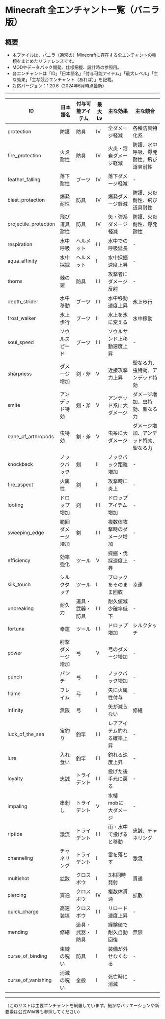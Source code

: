 # Minecraft 全エンチャント一覧（バニラ版）

## 概要
- 本ファイルは、バニラ（通常の）Minecraftに存在する全エンチャントの種類をまとめたリファレンスです。
- MODやデータパック開発、仕様把握、設計時の参照用。
- 各エンチャントは「ID」「日本語名」「付与可能アイテム」「最大レベル」「主な効果」「主な競合エンチャント（あれば）」を記載。
- 対応バージョン：1.20.6（2024年6月時点最新）

---

| ID | 日本語名 | 付与可能アイテム | 最大Lv | 主な効果 | 主な競合 |
|----|----------|------------------|--------|----------|----------|
| protection | 防護 | 防具 | IV | 全ダメージ軽減 | 各種防具特化系 |
| fire_protection | 火炎耐性 | 防具 | IV | 火炎・溶岩ダメージ軽減 | 防護、水中呼吸、爆発耐性、飛び道具耐性 |
| feather_falling | 落下耐性 | ブーツ | IV | 落下ダメージ軽減 | - |
| blast_protection | 爆発耐性 | 防具 | IV | 爆発ダメージ軽減 | 防護、火炎耐性、飛び道具耐性 |
| projectile_protection | 飛び道具耐性 | 防具 | IV | 矢・弾系ダメージ軽減 | 防護、火炎耐性、爆発耐性 |
| respiration | 水中呼吸 | ヘルメット | III | 水中での呼吸延長 | - |
| aqua_affinity | 水中採掘 | ヘルメット | I | 水中採掘速度上昇 | - |
| thorns | 棘の鎧 | 防具 | III | 攻撃者にダメージ反射 | - |
| depth_strider | 水中移動 | ブーツ | III | 水中移動速度上昇 | 氷上歩行 |
| frost_walker | 氷上歩行 | ブーツ | II | 水上を氷に変える | 水中移動 |
| soul_speed | ソウルスピード | ブーツ | III | ソウルサンド上移動速度上昇 | - |
| sharpness | ダメージ増加 | 剣・斧 | V | 近接攻撃力上昇 | 聖なる力、虫特効、アンデッド特効 |
| smite | アンデッド特効 | 剣・斧 | V | アンデッド系に大ダメージ | ダメージ増加、虫特効、聖なる力 |
| bane_of_arthropods | 虫特効 | 剣・斧 | V | 虫系に大ダメージ | ダメージ増加、アンデッド特効、聖なる力 |
| knockback | ノックバック | 剣 | II | ノックバック距離増加 | - |
| fire_aspect | 火属性 | 剣 | II | 攻撃時に炎上 | - |
| looting | ドロップ増加 | 剣 | III | ドロップアイテム増加 | - |
| sweeping_edge | 範囲ダメージ増加 | 剣 | III | 複数体攻撃時のダメージ増加 | - |
| efficiency | 効率強化 | ツール | V | 採掘・伐採速度上昇 | - |
| silk_touch | シルクタッチ | ツール | I | ブロックをそのまま回収 | 幸運 |
| unbreaking | 耐久力 | 道具・武器・防具 | III | 耐久値減少確率低下 | - |
| fortune | 幸運 | ツール | III | ドロップ増加 | シルクタッチ |
| power | 射撃ダメージ増加 | 弓 | V | 弓のダメージ増加 | - |
| punch | パンチ | 弓 | II | ノックバック増加 | - |
| flame | フレイム | 弓 | I | 矢に火属性付与 | - |
| infinity | 無限 | 弓 | I | 矢が減らない | 修繕 |
| luck_of_the_sea | 宝釣り | 釣竿 | III | レアアイテム釣れる確率上昇 | - |
| lure | 入れ食い | 釣竿 | III | 釣れる速度上昇 | - |
| loyalty | 忠誠 | トライデント | III | 投げた後手元に戻る | - |
| impaling | 串刺し | トライデント | V | 水棲mobに大ダメージ | - |
| riptide | 激流 | トライデント | III | 雨・水中で投げると移動 | 忠誠、チャネリング |
| channeling | チャネリング | トライデント | I | 雷を落とす | 激流 |
| multishot | 拡散 | クロスボウ | I | 3本同時発射 | 貫通 |
| piercing | 貫通 | クロスボウ | IV | 複数体貫通 | 拡散 |
| quick_charge | 高速装填 | クロスボウ | III | リロード速度上昇 | - |
| mending | 修繕 | 道具・武器・防具 | I | 経験値で耐久自動回復 | 無限 |
| curse_of_binding | 束縛の呪い | 防具 | I | 装備が外せなくなる | - |
| curse_of_vanishing | 消滅の呪い | 全般 | I | 死亡時に消滅 | - |

---

（このリストは主要エンチャントを網羅しています。細かなバリエーションや新要素は公式Wiki等も参照してください）